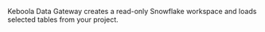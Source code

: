 Keboola Data Gateway creates a read-only Snowflake workspace and loads selected tables from your project.